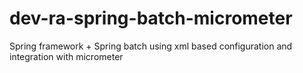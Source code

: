 # dev-ra-spring-batch-micrometer
Spring framework + Spring batch using xml based configuration and integration with micrometer 
